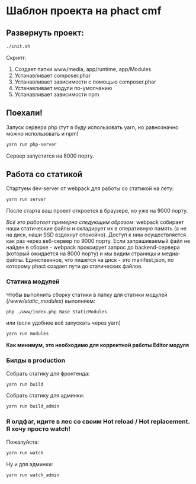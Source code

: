 # Шаблон проекта на phact cmf


## Развернуть проект:

```bash
./init.sh
```

Скрипт:
1. Создает папки www/media, app/runtime, app/Modules
2. Устанавливает composer.phar
3. Устанавливает зависимости с помощью composer.phar
4. Устанавливает модули по-умолчанию
5. Устанавливает зависимости npm

## Поехали!

Запуск сервера php (тут я буду использовать yarn, но равнозначно
можно использовать и npm)

```bash
yarn run php-server
```

Сервер запустится на 8000 порту.

## Работа со статикой

Стартуем dev-server от webpack для работы со статикой на лету:

```bash
yarn run server
```

После старта ваш проект откроется в браузере, но уже на 9000 порту.

*Всё это работает примерно следующим образом*: webpack собирает наши
статические файлы и складирует их в оперативную память
(а не на диск, наши SSD вздохнут спокойно).
Доступ к ним осуществляется как раз через веб-сервер по 9000 порту.
Если запрашиваемый файл не найден в сборке - webpack проксирует запрос
до backend-сервера (который ожидается на 8000 порту) и мы видим страницы
и медиа-файлы. Единственное, что пишется на диск - это manifest.json,
по которому phact создает пути до статических файлов.

### Статика модулей

Чтобы выполнить сборку статики в папку для статики модулей
(*/www/static_modules*) выполняем:

```bash
php ./www/index.php Base StaticModules
```

или (если удобнее всё запускать через yarn)

```bash
yarn run modules
```

**Как минимум, это необходимо для корректной работы Editor модуля**

### Билды в production

Собрать статику для фронтенда:

```bash
yarn run build
```

Собрать статику для админки:

```bash
yarn run build_admin
```

### Я олдфаг, идите в лес со своим Hot reload / Hot replacement. Я хочу просто watch!

Пожалуйста:

```bash
yarn run watch
```

Ну и для админки:

```bash
yarn run watch_admin
```